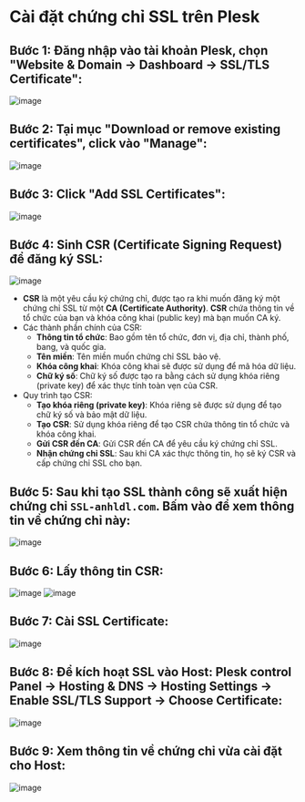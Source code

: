 # Cài đặt chứng chỉ SSL trên Plesk

## Bước 1: Đăng nhập vào tài khoản Plesk, chọn "Website & Domain -> Dashboard -> SSL/TLS Certificate":
![image](https://github.com/user-attachments/assets/b1855710-fe2f-4b21-a285-974b62120adc)

## Bước 2: Tại mục "Download or remove existing certificates", click vào "Manage":
![image](https://github.com/user-attachments/assets/ec47f6af-3d02-4987-bf6d-86e8faada17b)

## Bước 3: Click "Add SSL Certificates":
![image](https://github.com/user-attachments/assets/667f4293-4e59-4520-8daa-35182b593f9a)

## Bước 4: Sinh CSR (Certificate Signing Request) để đăng ký SSL:
![image](https://github.com/user-attachments/assets/e40c52e9-1a8e-464e-8571-09c8dcaa11b0)

- **CSR** là một yêu cầu ký chứng chỉ, được tạo ra khi muốn đăng ký một chứng chỉ SSL từ một **CA (Certificate Authority)**. **CSR** chứa thông tin về tổ chức của bạn và khóa công khai (public key) mà bạn muốn CA ký.
- Các thành phần chính của CSR:
  - **Thông tin tổ chức**: Bao gồm tên tổ chức, đơn vị, địa chỉ, thành phố, bang, và quốc gia.
  - **Tên miền**: Tên miền muốn chứng chỉ SSL bảo vệ.
  - **Khóa công khai**: Khóa công khai sẽ được sử dụng để mã hóa dữ liệu.
  - **Chữ ký số**: Chữ ký số được tạo ra bằng cách sử dụng khóa riêng (private key) để xác thực tính toàn vẹn của CSR.
- Quy trình tạo CSR:
  - **Tạo khóa riêng (private key)**: Khóa riêng sẽ được sử dụng để tạo chữ ký số và bảo mật dữ liệu.
  - **Tạo CSR**: Sử dụng khóa riêng để tạo CSR chứa thông tin tổ chức và khóa công khai.
  - **Gửi CSR đến CA**: Gửi CSR đến CA để yêu cầu ký chứng chỉ SSL.
  - **Nhận chứng chỉ SSL**: Sau khi CA xác thực thông tin, họ sẽ ký CSR và cấp chứng chỉ SSL cho bạn.
 
## Bước 5: Sau khi tạo SSL thành công sẽ xuất hiện chứng chỉ `SSL-anhldl.com`. Bấm vào để xem thông tin về chứng chỉ này:
  ![image](https://github.com/user-attachments/assets/84e4ed96-58e2-48d9-b873-fd1a70182ee1)

## Bước 6: Lấy thông tin CSR:
![image](https://github.com/user-attachments/assets/17de0525-f9ca-4fc5-a0c4-81acb21744f9)
![image](https://github.com/user-attachments/assets/6370c5f6-5e98-4afc-a099-0db88832c80b)

## Bước 7: Cài SSL Certificate: 
![image](https://github.com/user-attachments/assets/abec2eef-645e-4a94-b07f-649f2447dfbd)

## Bước 8: Để kích hoạt SSL vào Host: Plesk control Panel -> Hosting & DNS -> Hosting Settings -> Enable SSL/TLS Support -> Choose Certificate:
![image](https://github.com/user-attachments/assets/08445252-22e7-401a-8495-457b8a66febb)

## Bước 9: Xem thông tin về chứng chỉ vừa cài đặt cho Host:
![image](https://github.com/user-attachments/assets/ed4f7cdf-cc09-41a1-b793-d6014c6c08c6)
